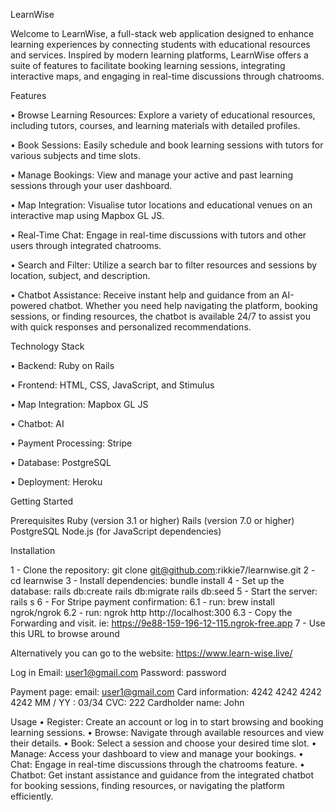 LearnWise

Welcome to LearnWise, a full-stack web application designed to enhance learning experiences by connecting students with educational resources and services. Inspired by modern learning platforms, LearnWise offers a suite of features to facilitate booking learning sessions, integrating interactive maps, and engaging in real-time discussions through chatrooms.


Features

• Browse Learning Resources: Explore a variety of educational resources, including tutors, courses, and learning materials with detailed profiles.

• Book Sessions: Easily schedule and book learning sessions with tutors for various subjects and time slots.

• Manage Bookings: View and manage your active and past learning sessions through your user dashboard.

• Map Integration: Visualise tutor locations and educational venues on an interactive map using Mapbox GL JS.

• Real-Time Chat: Engage in real-time discussions with tutors and other users through integrated chatrooms.

• Search and Filter: Utilize a search bar to filter resources and sessions by location, subject, and description.

• Chatbot Assistance: Receive instant help and guidance from an AI-powered chatbot. Whether you need help navigating the platform, booking sessions, or finding resources, the chatbot is available 24/7 to assist you with quick responses and personalized recommendations.

Technology Stack

• Backend: Ruby on Rails

• Frontend: HTML, CSS, JavaScript, and Stimulus

• Map Integration: Mapbox GL JS

• Chatbot: AI

• Payment Processing: Stripe

• Database: PostgreSQL

• Deployment: Heroku

Getting Started

Prerequisites
Ruby (version 3.1 or higher)
Rails (version 7.0 or higher)
PostgreSQL
Node.js (for JavaScript dependencies)

Installation

1 - Clone the repository: git clone git@github.com:rikkie7/learnwise.git
2 - cd learnwise
3 - Install dependencies: bundle install
4 - Set up the database: rails db:create rails db:migrate rails db:seed
5 - Start the server: rails s
6 - For Stripe payment confirmation:
  6.1 - run: brew install ngrok/ngrok
  6.2 - run: ngrok http http://localhost:300
  6.3 - Copy the Forwarding and visit. ie: https://9e88-159-196-12-115.ngrok-free.app
7 - Use this URL to browse around

Alternatively you can go to the website:
https://www.learn-wise.live/

Log in
Email: user1@gmail.com
Password: password

Payment page:
email: user1@gmail.com
Card information: 4242 4242 4242 4242
MM / YY : 03/34
CVC: 222
Cardholder name: John

Usage
• Register: Create an account or log in to start browsing and booking learning sessions.
• Browse: Navigate through available resources and view their details.
• Book: Select a session and choose your desired time slot.
• Manage: Access your dashboard to view and manage your bookings.
• Chat: Engage in real-time discussions through the chatrooms feature.
• Chatbot: Get instant assistance and guidance from the integrated chatbot for booking sessions, finding resources, or navigating the platform efficiently.  
